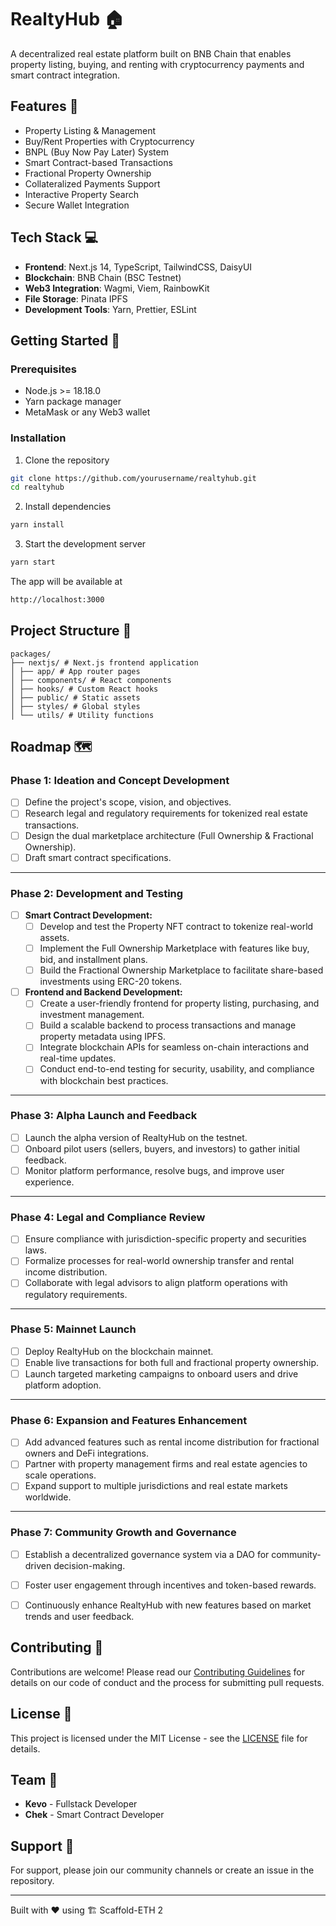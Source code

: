 # RealtyHub 🏠

A decentralized real estate platform built on BNB Chain that enables property listing, buying, and renting with cryptocurrency payments and smart contract integration.

## Features 🌟

- Property Listing & Management
- Buy/Rent Properties with Cryptocurrency
- BNPL (Buy Now Pay Later) System
- Smart Contract-based Transactions
- Fractional Property Ownership
- Collateralized Payments Support
- Interactive Property Search
- Secure Wallet Integration

## Tech Stack 💻

- **Frontend**: Next.js 14, TypeScript, TailwindCSS, DaisyUI
- **Blockchain**: BNB Chain (BSC Testnet)
- **Web3 Integration**: Wagmi, Viem, RainbowKit
- **File Storage**: Pinata IPFS
- **Development Tools**: Yarn, Prettier, ESLint

## Getting Started 🚀

### Prerequisites

- Node.js >= 18.18.0
- Yarn package manager
- MetaMask or any Web3 wallet

### Installation

1. Clone the repository
```bash
git clone https://github.com/yourusername/realtyhub.git
cd realtyhub
```


2. Install dependencies
```bash
yarn install
```

3. Start the development server
```bash
yarn start
```

The app will be available at
```bash
http://localhost:3000
```

## Project Structure 📁

```
packages/
├── nextjs/ # Next.js frontend application
│ ├── app/ # App router pages
│ ├── components/ # React components
│ ├── hooks/ # Custom React hooks
│ ├── public/ # Static assets
│ ├── styles/ # Global styles
│ └── utils/ # Utility functions
```

## Roadmap 🗺️

### Phase 1: Ideation and Concept Development
- [ ] Define the project's scope, vision, and objectives.
- [ ] Research legal and regulatory requirements for tokenized real estate transactions.
- [ ] Design the dual marketplace architecture (Full Ownership & Fractional Ownership).
- [ ] Draft smart contract specifications.

---

### Phase 2: Development and Testing
- [ ] **Smart Contract Development:**
  - [ ] Develop and test the Property NFT contract to tokenize real-world assets.
  - [ ] Implement the Full Ownership Marketplace with features like buy, bid, and installment plans.
  - [ ] Build the Fractional Ownership Marketplace to facilitate share-based investments using ERC-20 tokens.
- [ ] **Frontend and Backend Development:**
  - [ ] Create a user-friendly frontend for property listing, purchasing, and investment management.
  - [ ] Build a scalable backend to process transactions and manage property metadata using IPFS.
  - [ ] Integrate blockchain APIs for seamless on-chain interactions and real-time updates.
  - [ ] Conduct end-to-end testing for security, usability, and compliance with blockchain best practices.

---

### Phase 3: Alpha Launch and Feedback
- [ ] Launch the alpha version of RealtyHub on the testnet.
- [ ] Onboard pilot users (sellers, buyers, and investors) to gather initial feedback.
- [ ] Monitor platform performance, resolve bugs, and improve user experience.

---

### Phase 4: Legal and Compliance Review
- [ ] Ensure compliance with jurisdiction-specific property and securities laws.
- [ ] Formalize processes for real-world ownership transfer and rental income distribution.
- [ ] Collaborate with legal advisors to align platform operations with regulatory requirements.

---

### Phase 5: Mainnet Launch
- [ ] Deploy RealtyHub on the blockchain mainnet.
- [ ] Enable live transactions for both full and fractional property ownership.
- [ ] Launch targeted marketing campaigns to onboard users and drive platform adoption.

---

### Phase 6: Expansion and Features Enhancement
- [ ] Add advanced features such as rental income distribution for fractional owners and DeFi integrations.
- [ ] Partner with property management firms and real estate agencies to scale operations.
- [ ] Expand support to multiple jurisdictions and real estate markets worldwide.

---

### Phase 7: Community Growth and Governance
- [ ] Establish a decentralized governance system via a DAO for community-driven decision-making.
- [ ] Foster user engagement through incentives and token-based rewards.
- [ ] Continuously enhance RealtyHub with new features based on market trends and user feedback.


## Contributing 🤝

Contributions are welcome! Please read our [Contributing Guidelines](CONTRIBUTING.md) for details on our code of conduct and the process for submitting pull requests.

## License 📄

This project is licensed under the MIT License - see the [LICENSE](LICENSE) file for details.

## Team 👥

- **Kevo** - Fullstack Developer
- **Chek** - Smart Contract Developer

## Support 💬

For support, please join our community channels or create an issue in the repository.

---

Built with ❤️ using 🏗 Scaffold-ETH 2
